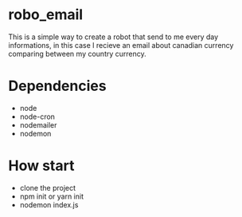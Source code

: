 # robo_email

This is a simple way to create a robot that send to me every day informations, in this case I recieve an email about canadian currency comparing between my country currency.

# Dependencies

- node
- node-cron
- nodemailer
- nodemon

# How start

- clone the project
- npm init or yarn init
- nodemon index.js
